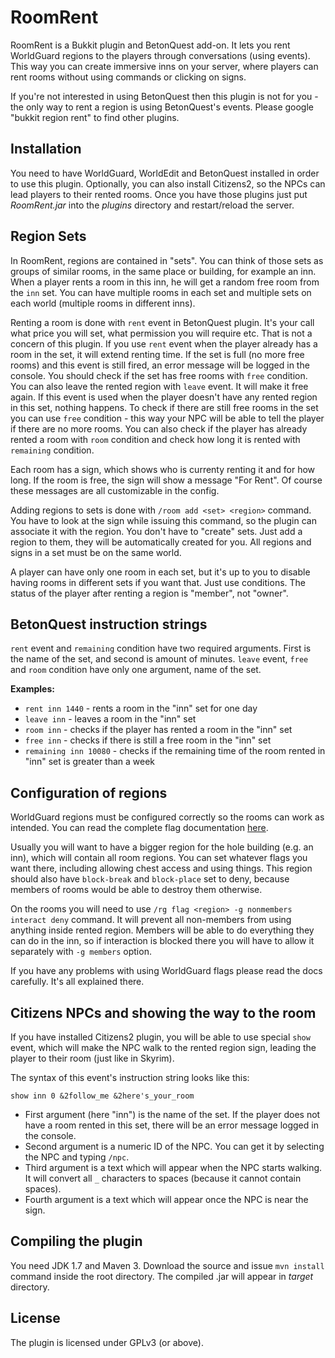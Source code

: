 # RoomRent

RoomRent is a Bukkit plugin and BetonQuest add-on. It lets you rent WorldGuard
regions to the players through conversations (using events). This way you can
create immersive inns on your server, where players can rent rooms without
using commands or clicking on signs.

If you're not interested in using BetonQuest then this plugin is not for you -
the only way to rent a region is using BetonQuest's events. Please google
"bukkit region rent" to find other plugins.

## Installation

You need to have WorldGuard, WorldEdit and BetonQuest installed in order to
use this plugin. Optionally, you can also install Citizens2, so the NPCs can
lead players to their rented rooms. Once you have those plugins just put
_RoomRent.jar_ into the _plugins_ directory and restart/reload the server.

## Region Sets

In RoomRent, regions are contained in "sets". You can think of those sets as
groups of similar rooms, in the same place or building, for example an inn.
When a player rents a room in this inn, he will get a random free room from
the `inn` set. You can have multiple rooms in each set and multiple sets on
each world (multiple rooms in different inns).

Renting a room is done with `rent` event in BetonQuest plugin. It's your call
what price you will set, what permission you will require etc. That is not a
concern of this plugin. If you use `rent` event when the player already has
a room in the set, it will extend renting time. If the set is full (no more
free rooms) and this event is still fired, an error message will be logged in
the console. You should check if the set has free rooms with `free` condition.
You can also leave the rented region with `leave` event. It will make it free
again. If this event is used when the player doesn't have any rented region in
this set, nothing happens. To check if there
are still free rooms in the set you can use `free` condition - this way your
NPC will be able to tell the player if there are no more rooms. You can also
check if the player has already rented a room with `room` condition and check
how long it is rented with `remaining` condition.

Each room has a sign, which shows who is currenty renting it and for how long.
If the room is free, the sign will show a message "For Rent". Of course these
messages are all customizable in the config.

Adding regions to sets is done with `/room add <set> <region>` command.
You have to look at the sign while issuing this command, so the plugin can
associate it with the region. You don't have to "create" sets. Just add a 
region to them, they will be automatically created for you. All regions and
signs in a set must be on the same world.

A player can have only one room in each set, but it's up to you to disable
having rooms in different sets if you want that. Just use conditions. The
status of the player after renting a region is "member", not "owner".

## BetonQuest instruction strings

`rent` event and `remaining` condition have two required arguments.
First is the name of the set, and second is amount of minutes.
`leave` event, `free` and `room` condition have only one argument,
name of the set. 

**Examples:**

* `rent inn 1440` - rents a room in the "inn" set for one day
* `leave inn` - leaves a room in the "inn" set
* `room inn` - checks if the player has rented a room in the "inn" set
* `free inn` - checks if there is still a free room in the "inn" set
* `remaining inn 10080` - checks if the remaining time of the room rented
  in "inn" set is greater than a week

## Configuration of regions

WorldGuard regions must be configured correctly so the rooms can work as
intended. You can read the complete flag documentation
[here](http://docs.enginehub.org/manual/worldguard/latest/regions/flags/).

Usually you will want to have a bigger region for the hole building (e.g.
an inn), which will contain all room regions. You can set whatever flags you
want there, including allowing chest access and using things. This region
should also have `block-break` and `block-place` set to deny, because
members of rooms would be able to destroy them otherwise.

On the rooms you will need to use
`/rg flag <region> -g nonmembers interact deny` command. It will
prevent all non-members from using anything inside rented region. Members will
be able to do everything they can do in the inn, so if interaction is blocked
there you will have to allow it separately with `-g members` option.

If you have any problems with using WorldGuard flags please read the docs
carefully. It's all explained there.

## Citizens NPCs and showing the way to the room

If you have installed Citizens2 plugin, you will be able to use special `show`
event, which will make the NPC walk to the rented region sign, leading the
player to their room (just like in Skyrim).

The syntax of this event's instruction string looks like this:

    show inn 0 &2follow_me &2here's_your_room

* First argument (here "inn") is the name of the set. If the player does not
  have a room rented in this set, there will be an error message logged in the
  console.
* Second argument is a numeric ID of the NPC. You can get it by
  selecting the NPC and typing `/npc`.
* Third argument is a text which will appear when the NPC starts walking. It
  will convert all `_` characters to spaces (because it cannot contain spaces).
* Fourth argument is a text which will appear once the NPC is near the sign.

## Compiling the plugin

You need JDK 1.7 and Maven 3. Download the source and issue `mvn install`
command inside the root directory. The compiled .jar will appear in _target_
directory.

## License

The plugin is licensed under GPLv3 (or above).